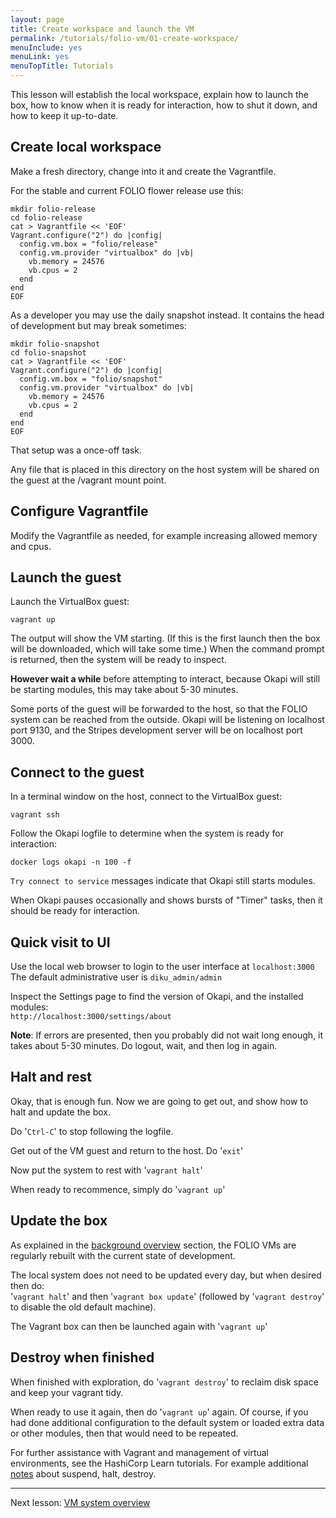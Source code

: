 ```yaml
---
layout: page
title: Create workspace and launch the VM
permalink: /tutorials/folio-vm/01-create-workspace/
menuInclude: yes
menuLink: yes
menuTopTitle: Tutorials
---
```


This lesson will establish the local workspace, explain how to launch the box, how to know when it is ready for interaction, how to shut it down, and how to keep it up-to-date.

## Create local workspace

Make a fresh directory, change into it and create the Vagrantfile.

For the stable and current FOLIO flower release use this:

```
mkdir folio-release
cd folio-release
cat > Vagrantfile << 'EOF'
Vagrant.configure("2") do |config|
  config.vm.box = "folio/release"
  config.vm.provider "virtualbox" do |vb|
    vb.memory = 24576
    vb.cpus = 2
  end
end
EOF
```

As a developer you may use the daily snapshot instead. It contains
the head of development but may break sometimes:

```
mkdir folio-snapshot
cd folio-snapshot
cat > Vagrantfile << 'EOF'
Vagrant.configure("2") do |config|
  config.vm.box = "folio/snapshot"
  config.vm.provider "virtualbox" do |vb|
    vb.memory = 24576
    vb.cpus = 2
  end
end
EOF
```

That setup was a once-off task.

Any file that is placed in this directory on the host system
will be shared on the guest at the /vagrant mount point.

## Configure Vagrantfile

Modify the Vagrantfile as needed, for example increasing allowed memory and cpus.

## Launch the guest

Launch the VirtualBox guest:

```
vagrant up
```

The output will show the VM starting.
(If this is the first launch then the box will be downloaded, which will take some time.)
When the command prompt is returned, then the system will be ready to inspect.

**However wait a while** before attempting to interact, because Okapi will still be starting modules,
this may take about 5-30 minutes.

Some ports of the guest will be forwarded to the host, so that the FOLIO system can be reached from the outside.
Okapi will be listening on localhost port 9130, and the Stripes development server will be on localhost port 3000.

## Connect to the guest

In a terminal window on the host, connect to the VirtualBox guest:

```
vagrant ssh
```

Follow the Okapi logfile to determine when the system is ready for interaction:

```
docker logs okapi -n 100 -f
```

`Try connect to service` messages indicate that Okapi still starts modules.

When Okapi pauses occasionally and shows bursts of "Timer" tasks, then it should be ready for interaction.

## Quick visit to UI

Use the local web browser to login to the user interface at `localhost:3000`\
The default administrative user is `diku_admin/admin`

Inspect the Settings page to find the version of Okapi, and the installed modules:\
`http://localhost:3000/settings/about`

**Note**: If errors are presented, then you probably did not wait long enough, it takes about 5-30 minutes.
Do logout, wait, and then log in again.

## Halt and rest

Okay, that is enough fun.
Now we are going to get out, and show how to halt and update the box.

Do '`Ctrl-C`' to stop following the logfile.

Get out of the VM guest and return to the host. Do '`exit`'

Now put the system to rest with '`vagrant halt`'

When ready to recommence, simply do '`vagrant up`'

## Update the box

As explained in the [background overview](../overview/#background) section, the FOLIO VMs are regularly rebuilt with the current state of development.

The local system does not need to be updated every day, but when desired then do:\
'`vagrant halt`' and then '`vagrant box update`'
(followed by '`vagrant destroy`' to disable the old default machine).

The Vagrant box can then be launched again with '`vagrant up`'

## Destroy when finished

When finished with exploration, do '`vagrant destroy`' to reclaim disk space and keep your vagrant tidy.

When ready to use it again, then do '`vagrant up`' again.
Of course, if you had done additional configuration to the default system or loaded extra data or other modules, then that would need to be repeated.

For further assistance with Vagrant and management of virtual environments, see the HashiCorp Learn tutorials.
For example additional [notes](https://learn.hashicorp.com/tutorials/vagrant/getting-started-teardown) about suspend, halt, destroy.

---
Next lesson: [VM system overview](../02-system-overview/)

